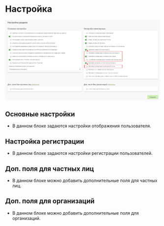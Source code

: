 # Настройка
![](../_media/customer/customer11.png ':size=70%')
## Основные настройки
* В данном блоке задаются настройки отображения пользователя.

## Настройка регистрации
* В данном блоке задаются настройки регистрации пользователей.

## Доп. поля для частных лиц
* В данном блоке можно добавить дополнительные поля для частных лиц.

## Доп. поля для организаций
* В данном блоке можно добавить дополнительные поля для организаций.
